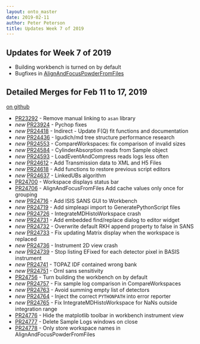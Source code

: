 ```yaml
---
layout: onto_master
date: 2019-02-11
author: Peter Peterson
title: Updates Week 7 of 2019
---
```

Updates for Week 7 of 2019
--------------------------
* Building workbench is turned on by default
* Bugfixes in [AlignAndFocusPowderFromFiles](http://docs.mantidproject.org/nightly/algorithms/AlignAndFocusPowderFromFiles-v1.html)

Detailed Merges for Feb 11 to 17, 2019
--------------------------------------
[on github](https://github.com/mantidproject/mantid/pulls?q=is%3Apr+merged%3A2019-02-12..2019-02-17)

* [PR23292](https://github.com/mantidproject/mantid/pull/23292) - Remove manual linking to `asan` library
* *new* [PR23924](https://github.com/mantidproject/mantid/pull/23924) - Pychop fixes
* *new* [PR24418](https://github.com/mantidproject/mantid/pull/24418) - Indirect - Update F(Q) fit functions and documentation
* *new* [PR24436](https://github.com/mantidproject/mantid/pull/24436) - Igudich/md tree structure performance research
* *new* [PR24553](https://github.com/mantidproject/mantid/pull/24553) - CompareWorkspaces: fix comparison of invalid sizes
* *new* [PR24584](https://github.com/mantidproject/mantid/pull/24584) - CylinderAbsorption reads from Sample object
* *new* [PR24593](https://github.com/mantidproject/mantid/pull/24593) - LoadEventAndCompress reads logs less often
* *new* [PR24612](https://github.com/mantidproject/mantid/pull/24612) - Add Transmission data to XML and H5 Files
* *new* [PR24618](https://github.com/mantidproject/mantid/pull/24618) - Add functions to restore previous script editors
* *new* [PR24637](https://github.com/mantidproject/mantid/pull/24637) - LinkedUBs algorithm
* [PR24700](https://github.com/mantidproject/mantid/pull/24700) - Workspace displays status bar
* [PR24706](https://github.com/mantidproject/mantid/pull/24706) - AlignAndFocusFromFiles Add cache values only once for grouping
* *new* [PR24716](https://github.com/mantidproject/mantid/pull/24716) - Add ISIS SANS GUI to Workbench
* *new* [PR24719](https://github.com/mantidproject/mantid/pull/24719) - Add simpleapi import to GeneratePythonScript files
* *new* [PR24726](https://github.com/mantidproject/mantid/pull/24726) - IntegrateMDHistoWorkspace crash
* *new* [PR24731](https://github.com/mantidproject/mantid/pull/24731) - Add embedded find/replace dialog to editor widget
* *new* [PR24732](https://github.com/mantidproject/mantid/pull/24732) - Overwrite default RKH append property to false in SANS
* *new* [PR24733](https://github.com/mantidproject/mantid/pull/24733) - Fix updating Matrix display when the workspace is replaced
* *new* [PR24736](https://github.com/mantidproject/mantid/pull/24736) - Instrument 2D view crash
* *new* [PR24739](https://github.com/mantidproject/mantid/pull/24739) - Stop listing EFixed for each detector pixel in BASIS instrument
* *new* [PR24741](https://github.com/mantidproject/mantid/pull/24741) - TOPAZ IDF contained wrong bank
* *new* [PR24751](https://github.com/mantidproject/mantid/pull/24751) - Ornl sans sensitivity
* [PR24756](https://github.com/mantidproject/mantid/pull/24756) - Turn building the workbench on by default
* *new* [PR24757](https://github.com/mantidproject/mantid/pull/24757) - Fix sample log comparison in CompareWorkspaces
* *new* [PR24763](https://github.com/mantidproject/mantid/pull/24763) - Avoid summing empty list of detectors
* *new* [PR24764](https://github.com/mantidproject/mantid/pull/24764) - Inject the correct `PYTHONPATH` into error reporter
* *new* [PR24765](https://github.com/mantidproject/mantid/pull/24765) - Fix IntegrateMDHistoWorkspace for NaNs outside integration range
* [PR24776](https://github.com/mantidproject/mantid/pull/24776) - Hide the matplotlib toolbar in workbench instrument view
* [PR24777](https://github.com/mantidproject/mantid/pull/24777) - Delete Sample Logs windows on close
* [PR24778](https://github.com/mantidproject/mantid/pull/24778) - Only store workspace names in AlignAndFocusPowderFromFiles
